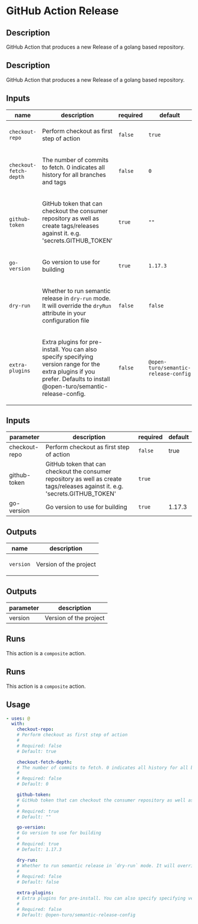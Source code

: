 # GitHub Action Release

<!-- prettier-ignore-start -->
<!-- action-docs-description source="action.yaml" -->
## Description

GitHub Action that produces a new Release of a golang based repository.
<!-- action-docs-description source="action.yaml" -->
## Description

GitHub Action that produces a new Release of a golang based repository.
<!-- action-docs-description -->
<!-- prettier-ignore-end -->

<!-- prettier-ignore-start -->
<!-- action-docs-inputs source="action.yaml" -->
## Inputs

| name | description | required | default |
| --- | --- | --- | --- |
| `checkout-repo` | <p>Perform checkout as first step of action</p> | `false` | `true` |
| `checkout-fetch-depth` | <p>The number of commits to fetch. 0 indicates all history for all branches and tags</p> | `false` | `0` |
| `github-token` | <p>GitHub token that can checkout the consumer repository as well as create tags/releases against it. e.g. 'secrets.GITHUB_TOKEN'</p> | `true` | `""` |
| `go-version` | <p>Go version to use for building</p> | `true` | `1.17.3` |
| `dry-run` | <p>Whether to run semantic release in <code>dry-run</code> mode. It will override the <code>dryRun</code> attribute in your configuration file</p> | `false` | `false` |
| `extra-plugins` | <p>Extra plugins for pre-install. You can also specify specifying version range for the extra plugins if you prefer.  Defaults to install @open-turo/semantic-release-config.</p> | `false` | `@open-turo/semantic-release-config ` |
<!-- action-docs-inputs source="action.yaml" -->
## Inputs

| parameter | description | required | default |
| --- | --- | --- | --- |
| checkout-repo | Perform checkout as first step of action | `false` | true |
| github-token | GitHub token that can checkout the consumer repository as well as create tags/releases against it. e.g. 'secrets.GITHUB_TOKEN' | `true` |  |
| go-version | Go version to use for building | `true` | 1.17.3 |
<!-- action-docs-inputs -->

<!-- action-docs-outputs source="action.yaml" -->
## Outputs

| name | description |
| --- | --- |
| `version` | <p>Version of the project</p> |
<!-- action-docs-outputs source="action.yaml" -->
## Outputs

| parameter | description |
| --- | --- |
| version | Version of the project |
<!-- action-docs-outputs -->

<!-- action-docs-runs source="action.yaml" -->
## Runs

This action is a `composite` action.
<!-- action-docs-runs source="action.yaml" -->
## Runs

This action is a `composite` action.
<!-- action-docs-runs -->

<!-- action-docs-usage source="action.yaml" -->
## Usage

```yaml
- uses: @
  with:
    checkout-repo:
    # Perform checkout as first step of action
    #
    # Required: false
    # Default: true

    checkout-fetch-depth:
    # The number of commits to fetch. 0 indicates all history for all branches and tags
    #
    # Required: false
    # Default: 0

    github-token:
    # GitHub token that can checkout the consumer repository as well as create tags/releases against it. e.g. 'secrets.GITHUB_TOKEN'
    #
    # Required: true
    # Default: ""

    go-version:
    # Go version to use for building
    #
    # Required: true
    # Default: 1.17.3

    dry-run:
    # Whether to run semantic release in `dry-run` mode. It will override the `dryRun` attribute in your configuration file
    #
    # Required: false
    # Default: false

    extra-plugins:
    # Extra plugins for pre-install. You can also specify specifying version range for the extra plugins if you prefer.  Defaults to install @open-turo/semantic-release-config.
    #
    # Required: false
    # Default: @open-turo/semantic-release-config 
```
<!-- action-docs-usage source="action.yaml" -->
<!-- action-docs-usage -->
<!-- prettier-ignore-end -->
